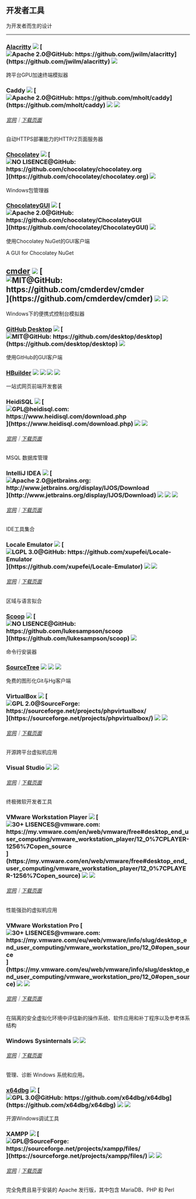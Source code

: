 ## 开发者工具

为开发者而生的设计

---

### [Alacritty](https://github.com/jwilm/alacritty) ![](/assets/图片2.png) [![](/assets/open-source-icon.png "Apache 2.0@GitHub: https://github.com/jwilm/alacritty")](https://github.com/jwilm/alacritty) ![](/assets/united-states.png)

跨平台GPU加速终端模拟器

### Caddy ![](/assets/图片2.png) [![](/assets/open-source-icon.png "Apache 2.0@GitHub: https://github.com/mholt/caddy")](https://github.com/mholt/caddy) ![](/assets/united-states.png) ![](/assets/usb.png)

###### [官网](https://caddyserver.com/)｜[下载页面](https://caddyserver.com/download)

自动HTTPS部署能力的HTTP/2页面服务器

### [Chocolatey](https://chocolatey.org/) ![](/assets/图片2.png) [![](/assets/open-source-icon.png "NO LISENCE@GitHub: https://github.com/chocolatey/chocolatey.org")](https://github.com/chocolatey/chocolatey.org) ![](/assets/united-states.png)

Windows包管理器

### [ChocolateyGUI](https://chocolatey.github.io/ChocolateyGUI) ![](/assets/图片2.png) [![](/assets/open-source-icon.png "Apache 2.0@GitHub: https://github.com/chocolatey/ChocolateyGUI")](https://github.com/chocolatey/ChocolateyGUI) ![](/assets/united-states.png)

使用Chocolatey NuGet的GUI客户端

A GUI for Chocolatey NuGet

## [cmder](http://cmder.net/) ![](/assets/图片2.png) [![](/assets/open-source-icon.png "MIT@GitHub: https://github.com/cmderdev/cmder")](https://github.com/cmderdev/cmder) ![](/assets/united-states.png) ![](/assets/usb.png)

Windows下的便携式控制台模拟器

### [GitHub Desktop](https://desktop.github.com/) ![](/assets/图片2.png) [![](/assets/open-source-icon.png "MIT@GitHub: https://github.com/desktop/desktop")](https://github.com/desktop/desktop) ![](/assets/united-states.png)

使用GitHub的GUI客户端

### [HBuilder](http://dcloud.io/) ![](/assets/图片2.png) ![](/assets/china.png) ![](/assets/usb.png) ![](/assets/multi_platform.png)

一站式网页前端开发套装

### HeidiSQL ![](/assets/图片2.png) [![](/assets/open-source-icon.png "GPL@heidisql.com: https://www.heidisql.com/download.php")](https://www.heidisql.com/download.php) ![](/assets/united-states.png) ![](/assets/usb.png)

###### [官网](https://www.heidisql.com/)｜[下载页面](https://www.heidisql.com/download.php)

MSQL 数据库管理

### IntelliJ IDEA ![](/assets/图片2.png) [![](/assets/open-source-icon.png "Apache 2.0@jetbrains.org: http://www.jetbrains.org/display/IJOS/Download")](http://www.jetbrains.org/display/IJOS/Download) ![](/assets/earth-globe.png) ![](/assets/usb.png) ![](/assets/multi_platform.png)

###### [官网](https://www.jetbrains.com/idea/)｜[下载页面](https://www.jetbrains.com/idea/download)

IDE工具集合

### Locale Emulator ![](/assets/图片2.png) [![](/assets/open-source-icon.png "LGPL 3.0@GitHub: https://github.com/xupefei/Locale-Emulator")](https://github.com/xupefei/Locale-Emulator) ![](/assets/earth-globe.png) ![](/assets/usb.png)

###### [官网](http://pooi.moe/Locale-Emulator/)｜[下载页面](https://github.com/xupefei/Locale-Emulator/releases)

区域与语言拟合

### [Scoop](http://scoop.sh/) ![](/assets/图片2.png) [![](/assets/open-source-icon.png "NO LISENCE@GitHub: https://github.com/lukesampson/scoop")](https://github.com/lukesampson/scoop) ![](/assets/united-states.png)

命令行安装器

### [SourceTree](https://www.sourcetreeapp.com/) ![](/assets/图片2.png) ![](/assets/united-states.png) ![](/assets/multi_platform.png)

免费的图形化Git与Hg客户端

### VirtualBox ![](/assets/图片2.png) [![](/assets/open-source-icon.png "GPL 2.0@SourceForge: https://sourceforge.net/projects/phpvirtualbox/")](https://sourceforge.net/projects/phpvirtualbox/) ![](/assets/united-states.png) ![](/assets/multi_platform.png)

###### [官网](https://www.virtualbox.org/)｜[下载页面](https://www.virtualbox.org/wiki/Downloads)

开源跨平台虚拟机应用

### Visual Studio ![](/assets/图片2.png) ![](/assets/earth-globe.png)

###### [官网](https://www.visualstudio.com/)｜[下载页面](https://www.visualstudio.com/downloads/)

终极微软开发者工具

### VMware Workstation Player ![](/assets/图片2.png) [![](/assets/open-source-icon.png "30+ LISENCES@vmware.com: https://my.vmware.com/en/web/vmware/free#desktop_end_user_computing/vmware_workstation_player/12_0%7CPLAYER-1256%7Copen_source")](https://my.vmware.com/en/web/vmware/free#desktop_end_user_computing/vmware_workstation_player/12_0%7CPLAYER-1256%7Copen_source) ![](/assets/earth-globe.png) ![](/assets/multi_platform.png)

###### [官网](https://www.vmware.com/)｜[下载页面](https://www.vmware.com/products/player/playerpro-evaluation.html)

性能强劲的虚拟机应用

### VMware Workstation Pro [![](/assets/open-source-icon.png "30+ LISENCES@vmware.com: https://my.vmware.com/eu/web/vmware/info/slug/desktop_end_user_computing/vmware_workstation_pro/12_0#open_source")](https://my.vmware.com/eu/web/vmware/info/slug/desktop_end_user_computing/vmware_workstation_pro/12_0#open_source) ![](/assets/earth-globe.png) ![](/assets/multi_platform.png)

###### [官网](https://www.vmware.com/)｜[下载页面](https://www.vmware.com/go/downloadworkstation)

在隔离的安全虚拟化环境中评估新的操作系统、软件应用和补丁程序以及参考体系结构

### Windows Sysinternals ![](/assets/图片2.png) ![](/assets/united-states.png)

###### [官网](https://technet.microsoft.com/en-us/sysinternals/)｜[下载页面](https://technet.microsoft.com/en-us/bb545027)

管理、诊断 Windows 系统和应用。

### [x64dbg](http://x64dbg.com) ![](/assets/图片2.png) [![](/assets/open-source-icon.png "GPL 3.0@GitHub: https://github.com/x64dbg/x64dbg")](https://github.com/x64dbg/x64dbg) ![](/assets/earth-globe.png) ![](/assets/usb.png)

开源Windows调试工具

### XAMPP ![](/assets/图片2.png) [![](/assets/open-source-icon.png "GPL@SourceForge: https://sourceforge.net/projects/xampp/files/")](https://sourceforge.net/projects/xampp/files/) ![](/assets/earth-globe.png) ![](/assets/multi_platform.png)

###### [官网](https://www.apachefriends.org/zh_cn/index.html)｜[下载页面](https://www.apachefriends.org/zh_cn/download.html)

完全免费且易于安装的 Apache 发行版，其中包含 MariaDB、PHP 和 Perl

